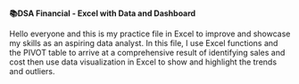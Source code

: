 **📚DSA Financial - Excel with Data and Dashboard**

Hello everyone and this is my practice file in Excel to improve and showcase my skills as an aspiring data analyst. In this file, I use Excel functions and the PIVOT table to arrive at a comprehensive result of identifying sales and cost then use data visualization in Excel to show and highlight the trends and outliers.
